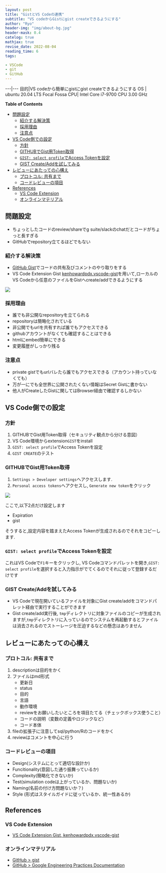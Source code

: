 ```yaml
---
layout: post
title: "GistとVS Codeの連携"
subtitle: "VS codeからGistにgist createできるようにする"
author: "Ryo"
header-img: "img/about-bg.jpg"
header-mask: 0.4
catelog: true
mathjax: true
revise_date: 2022-08-04
reading_time: 6
tags:

- VSCode
- git
- GitHub
---
```




---|---
目的|VS codeから簡単にgistにgist createできるようにする
OS |	ubuntu 20.04 LTS Focal Fossa
CPU| 	Intel Core i7-9700 CPU 3.00 GHz

**Table of Contents**
<!-- START doctoc generated TOC please keep comment here to allow auto update -->
<!-- DON'T EDIT THIS SECTION, INSTEAD RE-RUN doctoc TO UPDATE -->

- [問題設定](#%E5%95%8F%E9%A1%8C%E8%A8%AD%E5%AE%9A)
  - [紹介する解決策](#%E7%B4%B9%E4%BB%8B%E3%81%99%E3%82%8B%E8%A7%A3%E6%B1%BA%E7%AD%96)
  - [採用理由](#%E6%8E%A1%E7%94%A8%E7%90%86%E7%94%B1)
  - [注意点](#%E6%B3%A8%E6%84%8F%E7%82%B9)
- [VS Code側での設定](#vs-code%E5%81%B4%E3%81%A7%E3%81%AE%E8%A8%AD%E5%AE%9A)
  - [方針](#%E6%96%B9%E9%87%9D)
  - [GITHUBでGist用Token取得](#github%E3%81%A7gist%E7%94%A8token%E5%8F%96%E5%BE%97)
  - [`GIST: select profile`でAccess Tokenを設定](#gist-select-profile%E3%81%A7access-token%E3%82%92%E8%A8%AD%E5%AE%9A)
  - [GIST Create/Addを試してみる](#gist-createadd%E3%82%92%E8%A9%A6%E3%81%97%E3%81%A6%E3%81%BF%E3%82%8B)
- [レビューにあたっての心構え](#%E3%83%AC%E3%83%93%E3%83%A5%E3%83%BC%E3%81%AB%E3%81%82%E3%81%9F%E3%81%A3%E3%81%A6%E3%81%AE%E5%BF%83%E6%A7%8B%E3%81%88)
  - [プロトコル: 共有まで](#%E3%83%97%E3%83%AD%E3%83%88%E3%82%B3%E3%83%AB-%E5%85%B1%E6%9C%89%E3%81%BE%E3%81%A7)
  - [コードレビューの項目](#%E3%82%B3%E3%83%BC%E3%83%89%E3%83%AC%E3%83%93%E3%83%A5%E3%83%BC%E3%81%AE%E9%A0%85%E7%9B%AE)
- [References](#references)
  - [VS Code Extension](#vs-code-extension)
  - [オンラインマテリアル](#%E3%82%AA%E3%83%B3%E3%83%A9%E3%82%A4%E3%83%B3%E3%83%9E%E3%83%86%E3%83%AA%E3%82%A2%E3%83%AB)

<!-- END doctoc generated TOC please keep comment here to allow auto update -->

## 問題設定

- ちょっとしたコードのreview/shareでg suite/slackのchatだとコードがちょっと長すぎる
- GitHubでrepository立てるほどでもない

### 紹介する解決策

- [GitHub Gist](https://gist.github.com/)でコードの共有及びコメントのやり取りをする
- VS Code Extension Gist [kenhowardpdx.vscode-gist](https://marketplace.visualstudio.com/items?itemName=kenhowardpdx.vscode-gist#review-details)を用いて,ローカルのVS Codeから任意のファイルをGistへcreate/addできるようにする

<img src = "https://github.com/ryonakimageserver/omorikaizuka/blob/master/git/Git_workflow_Introduction/20210501-Gist-VSCode-Extension.png?raw=true">

### 採用理由

- 誰でも非公開なrepositoryを立てられる
- repositoryは簡略化されている
- 非公開でもurlを共有すれば誰でもアクセスできる
- githubアカウントがなくても確認することはできる
- htmlにembed簡単にできる
- 変更履歴がしっかり残る

### 注意点

- private gistでもurlバレたら誰でもアクセスできる（アカウント持っていなくても）
- 万が一にでも全世界に公開されたくない情報はSecret Gistに書かない
- 他人がCreateしたGistに関してはBrowser経由で確認するしかない


## VS Code側での設定
### 方針

1. GITHUBでGist用Token取得（セキュリティ観点から分ける意図）
2. VS Code環境からextension`GIST`をinstall
3. `GIST: select profile`でAccess Tokenを設定
4. `GIST CREATE`のテスト

### GITHUBでGist用Token取得

1. `Settings > Developer settings`へアクセスします.
2. `Personal access tokens`へアクセスし, `Generate new token`をクリック

<img src="https://github.com/ryonakimageserver/omorikaizuka/blob/master/git/Git_workflow_Introduction/20210501-VSCode-Gist-AccessToken.png?raw=true">

ここで,以下2点だけ設定します

- Expiration
- gist

そうすると,設定内容を踏まえたAccess Tokenが生成されるのでそれをコピーします.

### `GIST: select profile`でAccess Tokenを設定

これはVS Codeで`F1`キーをクリックし, VS Codeコマンドパレットを開き,`GIST: select profile`を選択すると入力指示がでてくるのでそれに従って登録するだけです

### GIST Create/Addを試してみる

- VS Codeで現在開いているファイルを対象にGist create/addをコマンドパレット経由で実行することができます
- Gist create/add実行後, `tmp`ディレクトリに対象ファイルのコピーが生成されますが,`tmp`ディレクトリに入っているのでシステムを再起動するとファイルは消去されるのでストーレージを圧迫するなどの懸念はありません

## レビューにあたっての心構え
### プロトコル: 共有まで
1. descriptionは目的をかく
2. ファイルはmd形式
   - 更新日
   - status
   - 目的
   - 言語
   - 動作環境
   - reviewをお願いしたいところを項目たてる（チェックボックス使うこと）
   - コードの説明（変数の定義やロジックなど）
   - コード本体
3. fileの拡張子に注意してsql/python/Rのコードをかく
4. reviewはコメントを中心に行う

### コードレビューの項目

- Design(システムにとって適切な設計か)
- Funcitionality(意図した通り振舞っているか)
- Complexity(簡略化できないか)
- Test(simulation codeは上がっているか、問題ないか)
- Naming(名前の付け方問題ないか？)
- Style (形式はスタイルガイドに従っているか、統一性あるか)

## References
### VS Code Extension

- [VS Code Extension Gist, kenhowardpdx.vscode-gist](https://marketplace.visualstudio.com/items?itemName=kenhowardpdx.vscode-gist#review-details)

### オンラインマテリアル

- [GitHub > gist](https://gist.github.com/)
- [GitHub > Google Engineering Practices Documentation](https://github.com/google/eng-practices)